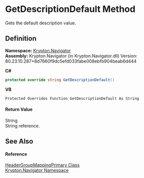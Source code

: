 # GetDescriptionDefault Method


Gets the default description value.



## Definition
**Namespace:** <a href="a21ac074-d119-3dc6-bd1c-d3a12c0128bc.md">Krypton.Navigator</a>  
**Assembly:** Krypton.Navigator (in Krypton.Navigator.dll) Version: 80.23.10.287+8d7660f9dc5efd033fabe008ebfb904beab6d444

**C#**
``` C#
protected override string GetDescriptionDefault()
```
**VB**
``` VB
Protected Overrides Function GetDescriptionDefault As String
```



#### Return Value
String  
String reference.

## See Also


#### Reference
<a href="3149b491-991c-9121-44fc-162e54e6d779.md">HeaderGroupMappingPrimary Class</a>  
<a href="a21ac074-d119-3dc6-bd1c-d3a12c0128bc.md">Krypton.Navigator Namespace</a>  
